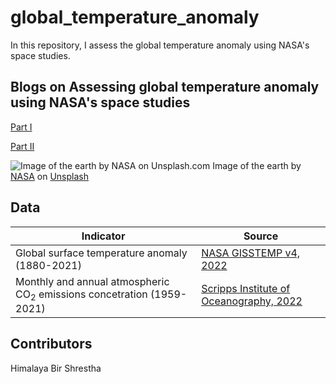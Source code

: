 # global_temperature_anomaly
In this repository, I assess the global temperature anomaly using NASA's space studies.

## Blogs on Assessing global temperature anomaly using NASA's space studies
[Part I](https://medium.com/towards-data-science/assessing-global-temperature-anomaly-using-nasas-space-studies-part-i-a4c0c4b825cb)

[Part II](https://towardsdatascience.com/assessing-global-temperature-anomaly-using-nasas-space-studies-part-ii-29e5e313a7b3)

![Image of the earth by NASA on Unsplash.com](https://user-images.githubusercontent.com/50154485/195994569-7e9d67c8-4665-4f96-9081-152454868179.png)
Image of the earth by [NASA](https://unsplash.com/s/photos/nasa-earth) on [Unsplash](https://unsplash.com/)

## Data

|Indicator|Source|
|---------|------|
|Global surface temperature anomaly (1880-2021)|[NASA GISSTEMP v4, 2022](https://data.giss.nasa.gov/gistemp/graphs_v4/)|
|Monthly and annual atmospheric CO$_2$ emissions concetration (1959-2021)|[Scripps Institute of Oceanography, 2022](https://keelingcurve.ucsd.edu/permissions-and-data-sources/)|

## Contributors
Himalaya Bir Shrestha
